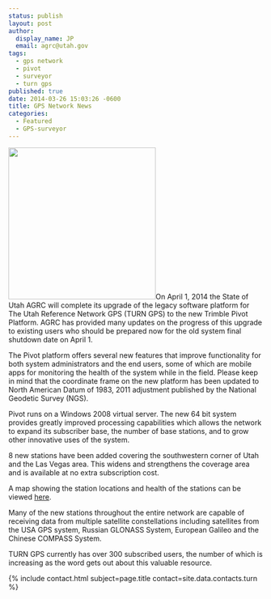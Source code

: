 ```yaml
---
status: publish
layout: post
author:
  display_name: JP
  email: agrc@utah.gov
tags:
  - gps network
  - pivot
  - surveyor
  - turn gps
published: true
date: 2014-03-26 15:03:26 -0600
title: GPS Network News
categories:
  - Featured
  - GPS-surveyor
---
```

<p><a href="{{ "/downloads/GPSNetwork_March2014.png" | prepend: site.baseurl }}"><img src="{{ "/images/GPSNetwork_March2014-291x300.png" | prepend: site.baseurl }}" alt="" title="GPSNetwork_March2014" width="291" height="300" class="inline-text-left" /></a>On April 1, 2014 the State of Utah AGRC will complete its upgrade of the legacy software platform for The Utah Reference Network GPS (TURN GPS) to the new Trimble Pivot Platform. AGRC has provided many updates on the progress of this upgrade to existing users who should be prepared now for the old system final shutdown date on April 1.</p>
<p>The Pivot platform offers several new features that improve functionality for both system administrators and the end users, some of which are mobile apps for monitoring the health of the system while in the field. Please keep in mind that the coordinate frame on the new platform has been updated to North American Datum of 1983, 2011 adjustment published by the National Geodetic Survey (NGS). </p>
<p>Pivot runs on a Windows 2008 virtual server. The new 64 bit system provides greatly improved processing capabilities which allows the network to expand its subscriber base, the number of base stations, and to grow other innovative uses of the system.</p>
<p>8 new stations have been added covering the southwestern corner of Utah and the Las Vegas area. This widens and strengthens the coverage area and is available at no extra subscription cost. </p>
<p>A map showing the station locations and health of the stations can be viewed <a href="http://168.179.231.9/Map/SensorMap.aspx">here</a>. </p>
<p>Many of the new stations throughout the entire network are capable of receiving data from multiple satellite constellations including satellites from the USA GPS system, Russian GLONASS System, European Galileo and the Chinese COMPASS System.  </p>
<p>TURN GPS currently has over 300 subscribed users, the number of which is increasing as the word gets out about this valuable resource.</p>
<p>{% include contact.html subject=page.title contact=site.data.contacts.turn %}</p>
